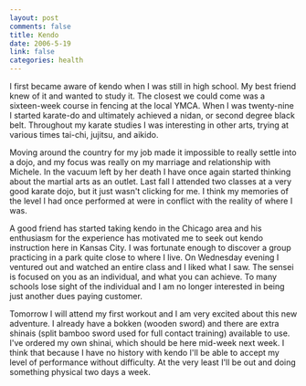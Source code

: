 ```yaml
--- 
layout: post
comments: false
title: Kendo
date: 2006-5-19
link: false
categories: health
---
```

I first became aware of kendo when I was still in high school. My best friend knew of it and wanted to study it. The closest we could come was a sixteen-week course in fencing at the local YMCA. When I was twenty-nine I started karate-do and ultimately achieved a nidan, or second degree black belt. Throughout my karate studies I was interesting in other arts, trying at various times tai-chi, jujitsu, and aikido.

Moving around the country for my job made it impossible to really settle into a dojo, and my focus was really on my marriage and relationship with Michele. In the vacuum left by her death I have once again started thinking about the martial arts as an outlet. Last fall I attended two classes at a very good karate dojo, but it just wasn't clicking for me. I think my memories of the level I had once performed at were in conflict with the reality of where I was.

A good friend has started taking kendo in the Chicago area and his enthusiasm for the experience has motivated me to seek out kendo instruction here in Kansas City. I was fortunate enough to discover a group practicing in a park quite close to where I live. On Wednesday evening I ventured out and watched an entire class and I liked what I saw. The sensei is focused on you as an individual, and what you can achieve. To many schools lose sight of the individual and I am no longer interested in being just another dues paying customer.

Tomorrow I will attend my first workout and I am very excited about this new adventure. I already have a bokken (wooden sword) and there are extra shinais (split bamboo sword used for full contact training) available to use. I've ordered my own shinai, which should be here mid-week next week. I think that because I have no history with kendo I'll be able to accept my level of performance without difficulty. At the very least I'll be out and doing something physical two days a week.
